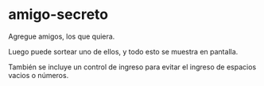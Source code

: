 # amigo-secreto

Agregue amigos, los que quiera.

Luego puede sortear uno de ellos, y todo esto se muestra en pantalla.

También se incluye un control de ingreso para evitar el ingreso de espacios vacios o números.